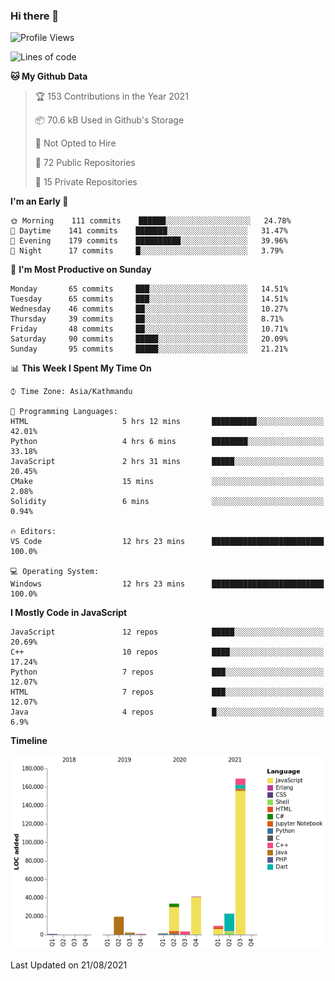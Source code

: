 ### Hi there 👋


<!--START_SECTION:waka-->
![Profile Views](http://img.shields.io/badge/Profile%20Views-6-blue)

![Lines of code](https://img.shields.io/badge/From%20Hello%20World%20I%27ve%20Written-307375%20lines%20of%20code-blue)

**🐱 My Github Data** 

> 🏆 153 Contributions in the Year 2021
 > 
> 📦 70.6 kB Used in Github's Storage 
 > 
> 🚫 Not Opted to Hire
 > 
> 📜 72 Public Repositories 
 > 
> 🔑 15 Private Repositories  
 > 
**I'm an Early 🐤** 

```text
🌞 Morning    111 commits    ██████░░░░░░░░░░░░░░░░░░░   24.78% 
🌆 Daytime    141 commits    ███████░░░░░░░░░░░░░░░░░░   31.47% 
🌃 Evening    179 commits    ██████████░░░░░░░░░░░░░░░   39.96% 
🌙 Night      17 commits     █░░░░░░░░░░░░░░░░░░░░░░░░   3.79%

```
📅 **I'm Most Productive on Sunday** 

```text
Monday       65 commits     ███░░░░░░░░░░░░░░░░░░░░░░   14.51% 
Tuesday      65 commits     ███░░░░░░░░░░░░░░░░░░░░░░   14.51% 
Wednesday    46 commits     ██░░░░░░░░░░░░░░░░░░░░░░░   10.27% 
Thursday     39 commits     ██░░░░░░░░░░░░░░░░░░░░░░░   8.71% 
Friday       48 commits     ██░░░░░░░░░░░░░░░░░░░░░░░   10.71% 
Saturday     90 commits     █████░░░░░░░░░░░░░░░░░░░░   20.09% 
Sunday       95 commits     █████░░░░░░░░░░░░░░░░░░░░   21.21%

```


📊 **This Week I Spent My Time On** 

```text
⌚︎ Time Zone: Asia/Kathmandu

💬 Programming Languages: 
HTML                     5 hrs 12 mins       ██████████░░░░░░░░░░░░░░░   42.01% 
Python                   4 hrs 6 mins        ████████░░░░░░░░░░░░░░░░░   33.18% 
JavaScript               2 hrs 31 mins       █████░░░░░░░░░░░░░░░░░░░░   20.45% 
CMake                    15 mins             ░░░░░░░░░░░░░░░░░░░░░░░░░   2.08% 
Solidity                 6 mins              ░░░░░░░░░░░░░░░░░░░░░░░░░   0.94%

🔥 Editors: 
VS Code                  12 hrs 23 mins      █████████████████████████   100.0%

💻 Operating System: 
Windows                  12 hrs 23 mins      █████████████████████████   100.0%

```

**I Mostly Code in JavaScript** 

```text
JavaScript               12 repos            █████░░░░░░░░░░░░░░░░░░░░   20.69% 
C++                      10 repos            ████░░░░░░░░░░░░░░░░░░░░░   17.24% 
Python                   7 repos             ███░░░░░░░░░░░░░░░░░░░░░░   12.07% 
HTML                     7 repos             ███░░░░░░░░░░░░░░░░░░░░░░   12.07% 
Java                     4 repos             █░░░░░░░░░░░░░░░░░░░░░░░░   6.9%

```


**Timeline**

![Chart not found](https://raw.githubusercontent.com/voidash/voidash/main/charts/bar_graph.png) 


 Last Updated on 21/08/2021
<!--END_SECTION:waka-->


<!--
**voidash/voidash** is a ✨ _special_ ✨ repository because its `README.md` (this file) appears on your GitHub profile.

Here are some ideas to get you started:

- 🔭 I’m currently working on ...
- 🌱 I’m currently learning ...
- 👯 I’m looking to collaborate on ...
- 🤔 I’m looking for help with ...
- 💬 Ask me about ...
- 📫 How to reach me: ...
- 😄 Pronouns: ...
- ⚡ Fun fact: ...
-->
